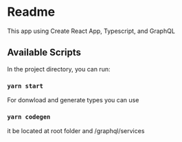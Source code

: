 # Readme

This app using Create React App, Typescript, and GraphQL

## Available Scripts

In the project directory, you can run:

### `yarn start`

For donwload and generate types you can use

### `yarn codegen`

it be located at root folder and /graphql/services